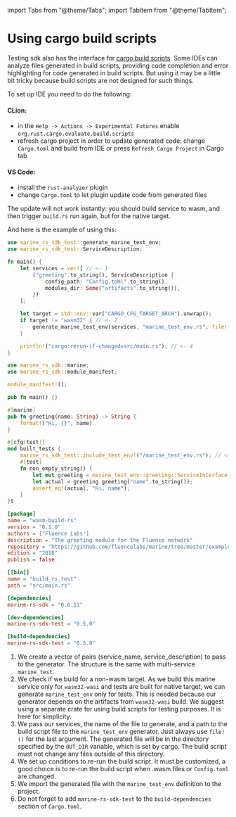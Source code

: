 import Tabs from "@theme/Tabs";
import TabItem from "@theme/TabItem";

# Using cargo build scripts

Testing sdk also has the interface for [cargo build scripts](https://doc.rust-lang.org/cargo/reference/build-scripts.html). Some IDEs can analyze files generated in build scripts, providing code completion and error highlighting for code generated in build scripts. But using it may be a little bit tricky because build scripts are not designed for such things.

To set up IDE you need to do the following:

#### CLion:

* in the `Help -> Actions -> Experimental Futures` enable `org.rust.cargo.evaluate.build.scripts`
* refresh cargo project in order to update generated code: change `Cargo.toml` and build from IDE or press `Refresh Cargo Project` in Cargo tab

#### VS Code:

* install the `rust-analyzer` plugin
* change `Cargo.toml` to let plugin update code from generated files

The update will not work instantly: you should build service to wasm, and then trigger `build.rs` run again, but for the native target.

And here is the example of using this:

<Tabs>
<TabItem value="build.rs" label="build.rs" default>

```rust
use marine_rs_sdk_test::generate_marine_test_env;
use marine_rs_sdk_test::ServiceDescription;

fn main() {
    let services = vec![ // <- 1
        ("greeting".to_string(), ServiceDescription {
            config_path: "Config.toml".to_string(),
            modules_dir: Some("artifacts".to_string()),
        })
    ];

    let target = std::env::var("CARGO_CFG_TARGET_ARCH").unwrap();
    if target != "wasm32" { // <- 2
        generate_marine_test_env(services, "marine_test_env.rs", file!()); // <- 3
    }

    println!("cargo:rerun-if-changed=src/main.rs"); // <- 4
}
```

</TabItem>
<TabItem value="src/main.rs" label="src/main.rs" default>

```rust
use marine_rs_sdk::marine;
use marine_rs_sdk::module_manifest;

module_manifest!();

pub fn main() {}

#[marine]
pub fn greeting(name: String) -> String {
    format!("Hi, {}", name)
}

#[cfg(test)]
mod built_tests {
    marine_rs_sdk_test::include_test_env!("/marine_test_env.rs"); // <- 4
    #[test]
    fn non_empty_string() {
        let mut greeting = marine_test_env::greeting::ServiceInterface::new();
        let actual = greeting.greeting("name".to_string());
        assert_eq!(actual, "Hi, name");
    }
}t
```

</TabItem>
<TabItem value="Cargo.toml" label="Cargo.toml" default>

```toml
[package]
name = "wasm-build-rs"
version = "0.1.0"
authors = ["Fluence Labs"]
description = "The greeting module for the Fluence network"
repository = "https://github.com/fluencelabs/marine/tree/master/examples/build_rs"
edition = "2018"
publish = false

[[bin]]
name = "build_rs_test"
path = "src/main.rs"

[dependencies]
marine-rs-sdk = "0.6.11"

[dev-dependencies]
marine-rs-sdk-test = "0.5.0"

[build-dependencies]
marine-rs-sdk-test = "0.5.0"
```

</TabItem>
</Tabs>

1. We create a vector of pairs (service\_name, service\_description) to pass to the generator. The structure is the same with multi-service `marine_test`.
2. We check if we build for a non-wasm target. As we build this marine service only for `wasm32-wasi` and tests are built for native target, we can generate `marine_test_env` only for tests. This is needed because our generator depends on the artifacts from `wasm32-wasi` build. We suggest using a separate crate for using build scripts for testing purposes. It is here for simplicity.
3. We pass our services, the name of the file to generate, and a path to the build script file to the `marine_test_env` generator. Just always use `file!()` for the last argument. The generated file will be in the directory specified by the `OUT_DIR` variable, which is set by cargo. The build script must not change any files outside of this directory.
4. We set up conditions to re-run the build script. It must be customized, a good choice is to re-run the build script when .wasm files or `Config.toml` are changed.
5. We import the generated file with the `marine_test_env` definition to the project.
6. Do not forget to add `marine-rs-sdk-test` to the `build-dependencies` section of `Cargo.toml`.
